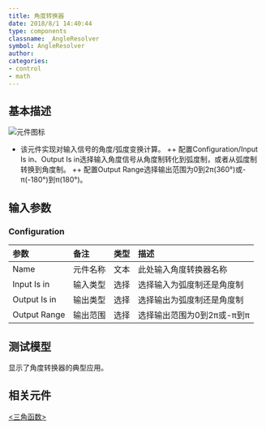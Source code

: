```yaml
---
title: 角度转换器
date: 2018/8/1 14:40:44
type: components
classname: _AngleResolver
symbol: AngleResolver
author: 
categories: 
- control
- math
---
```

## <span id="comp_desc">基本描述</span>
![元件图标]()

+ 该元件实现对输入信号的角度/弧度变换计算。
++ 配置Configuration/Input Is in、Output Is in选择输入角度信号从角度制转化到弧度制，或者从弧度制转换到角度制。
++ 配置Output Range选择输出范围为0到2π(360°)或-π(-180°)到π(180°)。

## <span id="comp_params">输入参数</span>
### <span id="comp_params_group_Configuration">Configuration</span>
| 参数 | 备注 | 类型 | 描述 |
| :--- | :--- | :--: | :--- |
| <span id="comp_params_param_Name">Name</span> | 元件名称 | 文本 | 此处输入角度转换器名称 |
| <span id="comp_params_param_IPUnit">Input Is in</span> | 输入类型 | 选择 | 选择输入为弧度制还是角度制 |
| <span id="comp_params_param_OPUnit">Output Is in</span> | 输出类型 | 选择 | 选择输出为弧度制还是角度制 |
| <span id="comp_params_param_Range">Output Range</span> | 输出范围 | 选择 | 选择输出范围为0到2π或-π到π |

[Name]: #comp_params_param_Name "Name"
[Input is in]: #comp_params_param_IPUnit "Input is in"
[Output is in]: #comp_params_param_OPUnit "Output is in"
[Output Range]: #comp_params_param_Range "Output Range"

## <span id="comp_example">测试模型</span>
[<test AngleResolver>](<test link>)显示了角度转换器的典型应用。

## <span id="comp_seealso">相关元件</span>
[<三角函数>](<test link>)




